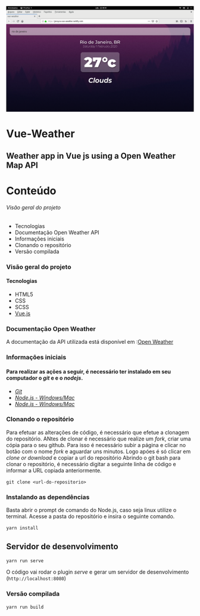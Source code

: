 <img src="https://github.com/Jessycanoronha/Vue-Weather/blob/master/image.png">

# Vue-Weather
## Weather app in Vue js using a Open Weather Map API

# Conteúdo
###### Visão geral do projeto
- Tecnologias
- Documentação Open Weather API
- Informações iniciais
- Clonando o repositório
- Versão compilada


### Visão geral do projeto
#### Tecnologias
- HTML5
- CSS
- SCSS
- [Vue.js](https://www.vuejs.org)

### Documentação Open Weather

A documentação da API utilizada está disponível em :[Open Weather](https://openweathermap.org/api)

### Informações iniciais

#### Para realizar as ações a seguir, é necessário ter instalado em seu computador o _git_ e e o _nodejs_.

* [_Git_](https://git-scm.com)
* [_Node.js - Windows/Mac_](http://nodejs.org/en/download)
* [_Node.js - Windows/Mac_](http://nodejs.org/en/download)

### Clonando o repositório

Para efetuar as alterações de código, é necessário que efetue a clonagem do repositório. ANtes de clonar é necessário que realize um _fork_, criar uma cópia para o seu github. Para isso é necessário subir a página e clicar no botão com o nome _fork_ e aguardar uns minutos. Logo apóes é só clicar em _clone or download_ e copiar a url do repositório
Abrindo o git bash para clonar o repositório, é necessário digitar a seguinte linha de código e informar a URL copiada anteriormente.

```
git clone <url-do-repositorio>

```
### Instalando as dependências
Basta abrir o prompt de comando do Node.js, caso seja linux utilize o terminal. Acesse a pasta do repositório e insira o seguinte comando.
```
yarn install
```
## Servidor de desenvolvimento
```
yarn run serve
```
O código vai rodar o plugin _serve_ e gerar um servidor de desenvolvimento (```http://localhost:8080```)


### Versão compilada

```yarn run build```

